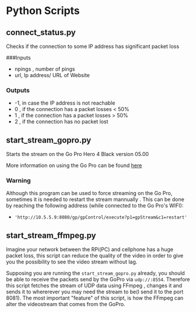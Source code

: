 # Python Scripts

## connect_status.py

Checks if the connection to some IP address  has significant packet loss

###Inputs

* npings , number of pings
* url, Ip address/ URL of Website

### Outputs
* -1, in case the IP address is not reachable
* 0 , if the connection has a packet losses < 50%
* 1 , if the connection has a packet losses > 50%
* 2 , if the connection has no packet lost


## start_stream_gopro.py

Starts the stream on the Go Pro Hero 4 Black version 05.00

More information on using the Go Pro can be found [here](https://github.com/KonradIT/goprowifihack/)

### Warning 
Although this program can be used to force streaming on the Go Pro, sometimes it is needed to restart the stream mannually . This can be done by reaching the 
following address (while connected to the Go Pro's WIFI):

* `'http://10.5.5.9:8080/gp/gpControl/execute?p1=gpStream&c1=restart'`  


## start_stream_ffmpeg.py
Imagine your network between the RPi(PC) and cellphone has a huge packet loss, this script can reduce the quality of the video in order to give you the 
possibility to see the video stream without lag.  

Supposing you are running the `start_stream_gopro.py` already, you should be able to receive the packets send by the GoPro via `udp://:8554`. 
Therefore this script fetches the stream of UDP data using FFmpeg , changes it and sends it to whererever you may need the stream to be(I send it to the port 
8081).
The most important "feature" of this script, is how the FFmpeg can alter the videostream that comes from the GoPro.
 
